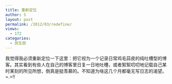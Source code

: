 ```yaml
---
title: 重新定位
author: S
layout: post
permalink: /2012/03/redefine/
views:
  - 172
categories:
  - 民生部
---
```

我觉得我必须重新定位一下这里：把它视为一个记录日常鸡毛蒜皮的纯吐槽型的博客。其实看到有些人在自己的博客里日复一日地吐槽，或者絮絮叨叨地记载自己某时某刻的所见所想，倒真是挺羡慕的。不知道为啥这几个月都毫无写日志的渴望。=.=!!